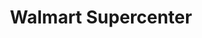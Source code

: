 ---
title: "Walmart Supercenter"
url: /johnson-city/walmart-supercenter-browns-mill-road/
shop: supermarket
---